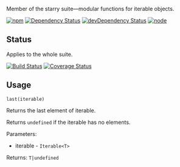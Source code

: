 Member of the starry suite—modular functions for iterable objects.

[![npm](https://img.shields.io/npm/v/starry.last.svg?style=flat-square)](https://www.npmjs.com/package/starry.last) [![Dependency Status](https://img.shields.io/david/starry.last.svg?style=flat-square)](https://david-dm.org/starry.last) [![devDependency Status](https://img.shields.io/david/dev/starry.last.svg?style=flat-square)](https://david-dm.org/starry.last#info=devDependencies) [![node](https://img.shields.io/node/v/starry.last.svg?style=flat-square)](https://nodejs.org/en/download/)

## Status

Applies to the whole suite.

[![Build Status](https://img.shields.io/travis/seangenabe/starry.svg?style=flat-square)](https://travis-ci.org/seangenabe/starry) [![Coverage Status](https://img.shields.io/coveralls/seangenabe/starry.svg?style=flat-square)](https://coveralls.io/github/seangenabe/starry)

## Usage

`last(iterable)`

Returns the last element of iterable.

Returns `undefined` if the iterable has no elements.

Parameters:
* iterable - `Iterable<T>`

Returns: `T|undefined`

